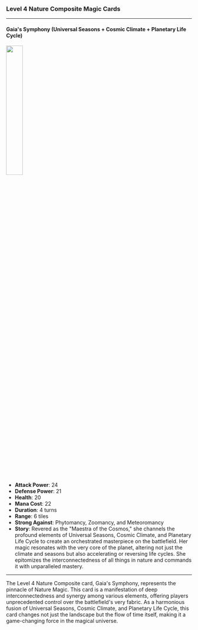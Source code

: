 ### Level 4 Nature Composite Magic Cards

---

#### Gaia's Symphony (Universal Seasons + Cosmic Climate + Planetary Life Cycle)
  <img src="./Harbinger of the Cosmos.png" width="30%"></img>

- **Attack Power**: 24
- **Defense Power**: 21
- **Health**: 20
- **Mana Cost**: 22
- **Duration**: 4 turns
- **Range**: 6 tiles
- **Strong Against**: Phytomancy, Zoomancy, and Meteoromancy
- **Story**: Revered as the "Maestra of the Cosmos," she channels the profound elements of Universal Seasons, Cosmic Climate, and Planetary Life Cycle to create an orchestrated masterpiece on the battlefield. Her magic resonates with the very core of the planet, altering not just the climate and seasons but also accelerating or reversing life cycles. She epitomizes the interconnectedness of all things in nature and commands it with unparalleled mastery.

---

The Level 4 Nature Composite card, Gaia's Symphony, represents the pinnacle of Nature Magic. This card is a manifestation of deep interconnectedness and synergy among various elements, offering players unprecedented control over the battlefield's very fabric. As a harmonious fusion of Universal Seasons, Cosmic Climate, and Planetary Life Cycle, this card changes not just the landscape but the flow of time itself, making it a game-changing force in the magical universe.